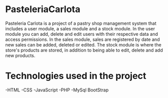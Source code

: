 # PasteleriaCarlota
Pasteleria Carlota is a project of a pastry shop management system that includes a user module, a sales module and a stock module.
In the user module you can add, delete and edit users with their respective data and access permissions.
In the sales module, sales are registered by date and new sales can be added, deleted or edited.
The stock module is where the store's products are stored, in addition to being able to edit, delete and add new products.

# Technologies used in the project
-HTML
-CSS
-JavaScript
-PHP
-MySql
BootStrap
